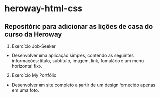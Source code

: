 # heroway-html-css

## Repositório para adicionar as lições de casa do curso da Heroway

1. Exercício Job-Seeker
 * Desenvolver uma aplicação simples, contendo as seguintes informações: título, subtítulo, imagem, link, fomulário e um menu horizontal fixo.

2. Exercício My Portfólio
 * Desenvolver um site completo a partir de um design fornecido apenas em uma foto.
